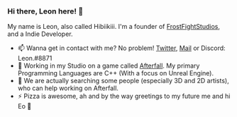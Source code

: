 ### Hi there, Leon here! 👋

My name is Leon, also called Hibiikiii. I'm a founder of [FrostFightStudios](https://frostfightstudios.com), and a Indie Developer.

- 📫 Wanna get in contact with me? No problem! [Twitter](https://twitter.com/RealHibiikiii), [Mail](mailto:leon.e@frostfightstudios.com) or Discord: Leon.#8871
- 🔭 Working in my Studio on a game called [Afterfall](https://playafterfall.com). My primary Programming Languages are C++ (With a focus on Unreal Engine).
- 👯 We are actually searching some people (especially 3D and 2D artists), who can help working on Afterfall.
- ⚡ Pizza is awesome, ah and by the way greetings to my future me and hi Eo 👋 
<!--
**Hibiikiii/Hibiikiii** is a ✨ _special_ ✨ repository because its `README.md` (this file) appears on your GitHub profile.
